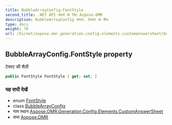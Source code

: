 ```yaml
---
title: BubbleArrayConfig.FontStyle
second_title: .NET API संदर्भ के लिए Aspose.OMR
description: BubbleArrayConfig संपत्त. टेक्स्ट क शैल
type: docs
weight: 70
url: /hi/net/aspose.omr.generation.config.elements.customanswersheet/bubblearrayconfig/fontstyle/
---
```

## BubbleArrayConfig.FontStyle property

टेक्स्ट की शैली

```csharp
public FontStyle FontStyle { get; set; }
```

### यह सभी देखें

* enum [FontStyle](../../../aspose.omr.generation/fontstyle/)
* class [BubbleArrayConfig](../)
* नाम स्थान [Aspose.OMR.Generation.Config.Elements.CustomAnswerSheet](../../bubblearrayconfig/)
* सभा [Aspose.OMR](../../../)



